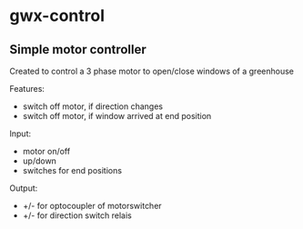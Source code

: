 # gwx-control
## Simple motor controller

Created to control a 3 phase motor to open/close windows of a greenhouse

Features:
- switch off motor, if direction changes
- switch off motor, if window arrived at end position 

Input: 
- motor on/off
- up/down
- switches for end positions

Output:
- +/- for optocoupler of motorswitcher
- +/- for direction switch relais

